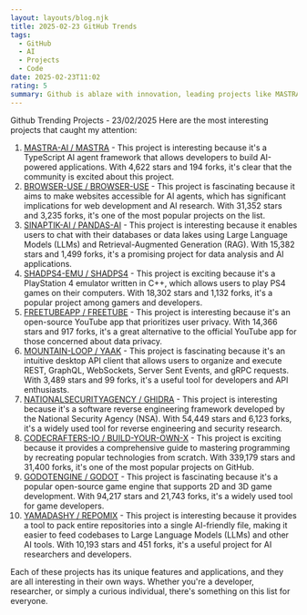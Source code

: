 ```yaml
---
layout: layouts/blog.njk
title: 2025-02-23 GitHub Trends
tags:
  - GitHub
  - AI
  - Projects
  - Code
date: 2025-02-23T11:02
rating: 5
summary: Github is ablaze with innovation, leading projects like MASTRA-AI, BROWSER-USE, and SINAPTIK-AI are pushing boundaries with AI agent frameworks, accessible websites, and chat databases, while others like SHADPS4-EMU, FREETUBEAPP, and NATIONALSECURITYAGENCY are making waves with PlayStation 4 emulators, open-source YouTube apps, and software reverse engineering frameworks, with top projects like CODECRAFTERS-IO and GODOTENGINE gaining massive attention with 339,179 and 94,217 stars respectively, the future is being written on Github and it's exciting.
---
```

Github Trending Projects - 23/02/2025
Here are the most interesting projects that caught my attention:

1. [MASTRA-AI / MASTRA](https://github.com/mastra-ai/mastra "TypeScript AI agent framework with 4,622 stars") - This project is interesting because it's a TypeScript AI agent framework that allows developers to build AI-powered applications. With 4,622 stars and 194 forks, it's clear that the community is excited about this project.
2. [BROWSER-USE / BROWSER-USE](https://github.com/browser-use/browser-use "Make websites accessible for AI agents with 31,352 stars") - This project is fascinating because it aims to make websites accessible for AI agents, which has significant implications for web development and AI research. With 31,352 stars and 3,235 forks, it's one of the most popular projects on the list.
3. [SINAPTIK-AI / PANDAS-AI](https://github.com/sinaptik-ai/pandas-ai "Chat with your database or datalake using LLMs and RAG with 15,382 stars") - This project is interesting because it enables users to chat with their databases or data lakes using Large Language Models (LLMs) and Retrieval-Augmented Generation (RAG). With 15,382 stars and 1,499 forks, it's a promising project for data analysis and AI applications.
4. [SHADPS4-EMU / SHADPS4](https://github.com/shadps4-emu/shadPS4 "PlayStation 4 emulator for Windows, Linux, and macOS with 18,302 stars") - This project is exciting because it's a PlayStation 4 emulator written in C++, which allows users to play PS4 games on their computers. With 18,302 stars and 1,132 forks, it's a popular project among gamers and developers.
5. [FREETUBEAPP / FREETUBE](https://github.com/FreeTubeApp/FreeTube "Open Source YouTube app for privacy with 14,366 stars") - This project is interesting because it's an open-source YouTube app that prioritizes user privacy. With 14,366 stars and 917 forks, it's a great alternative to the official YouTube app for those concerned about data privacy.
6. [MOUNTAIN-LOOP / YAAK](https://github.com/mountain-loop/yaak "Intuitive desktop API client with 3,489 stars") - This project is fascinating because it's an intuitive desktop API client that allows users to organize and execute REST, GraphQL, WebSockets, Server Sent Events, and gRPC requests. With 3,489 stars and 99 forks, it's a useful tool for developers and API enthusiasts.
7. [NATIONALSECURITYAGENCY / GHIDRA](https://github.com/NationalSecurityAgency/ghidra "Software reverse engineering framework with 54,449 stars") - This project is interesting because it's a software reverse engineering framework developed by the National Security Agency (NSA). With 54,449 stars and 6,123 forks, it's a widely used tool for reverse engineering and security research.
8. [CODECRAFTERS-IO / BUILD-YOUR-OWN-X](https://github.com/codecrafters-io/build-your-own-x "Master programming by recreating your favorite technologies from scratch with 339,179 stars") - This project is exciting because it provides a comprehensive guide to mastering programming by recreating popular technologies from scratch. With 339,179 stars and 31,400 forks, it's one of the most popular projects on GitHub.
9. [GODOTENGINE / GODOT](https://github.com/godotengine/godot "Multi-platform 2D and 3D game engine with 94,217 stars") - This project is fascinating because it's a popular open-source game engine that supports 2D and 3D game development. With 94,217 stars and 21,743 forks, it's a widely used tool for game developers.
10. [YAMADASHY / REPOMIX](https://github.com/yamadashy/repomix "Pack your entire repository into a single AI-friendly file with 10,193 stars") - This project is interesting because it provides a tool to pack entire repositories into a single AI-friendly file, making it easier to feed codebases to Large Language Models (LLMs) and other AI tools. With 10,193 stars and 451 forks, it's a useful project for AI researchers and developers.

Each of these projects has its unique features and applications, and they are all interesting in their own ways. Whether you're a developer, researcher, or simply a curious individual, there's something on this list for everyone.



